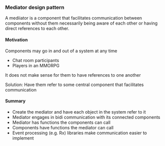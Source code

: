 ### Mediator design pattern

A mediiator is a component that facilitates communication between components
without them necessarily being aware of each other or having direct references
to each other.

#### Motivation

Components may go in and out of a system at any time
 - Chat room participants
 - Players in an MMORPG

It does not make sense for them to have references to one another

Solution:
Have them refer to some central component that facilitates communication

#### Summary

 - Create the mediator and have each object in the system refer to it
 - Mediator engages in bidi communication with its connected components
 - Mediator has functions the components can call
 - Components have functions the mediator can call
 - Event processing (e.g. Rx) libraries make communication easier to implement

